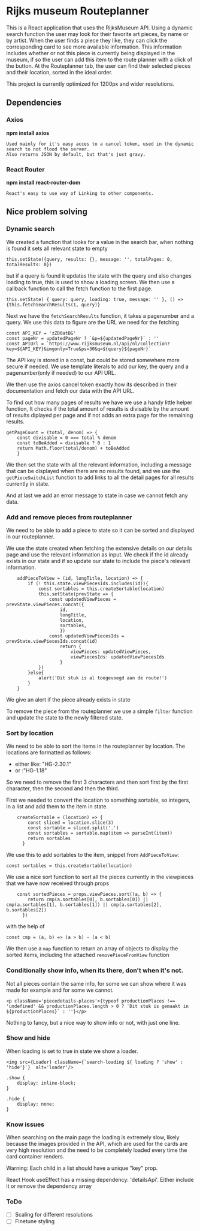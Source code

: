 # Rijks museum Routeplanner

This is a React application that uses the RijksMuseum API.
Using a dynamic search function the user may look for their favorite art pieces, by name or by artist.
When the user finds a piece they like, they can click the corresponding card to see more available information.
This information includes whether or not this piece is currently being displayed in the museum,
if so the user can add this item to the route planner with a click of the button.
At the Routeplanner tab, the user can find their selected pieces and their location, sorted in the ideal order.

This project is currently optimized for 1200px and wider resolutions.

## Dependencies

### Axios

**npm install axios**

    Used mainly for it's easy acces to a cancel token, used in the dynamic search to not flood the server.
    Also returns JSON by default, but that's just gravy.

### React Router

**npm install react-router-dom**

    React's easy to use way of Linking to other components.

## Nice problem solving

### Dynamic search

We created a function that looks for a value in the search bar, when nothing is found it sets all relevant state to empty

`this.setState({query, results: {}, message: '', totalPages: 0, totalResults: 0})`

but if a query is found it updates the state with the query and also changes loading to true, 
this is used to show a loading screen. We then use a callback function to call the fetch function to the first page.

`this.setState( { query: query, loading: true, message: '' }, () => {this.fetchSearchResults(1, query)}`

Next we have the `fetchSearchResults` function, it takes a pagenumber and a query.
We use this data to figure are the URL we need for the fetching 

``` 
const API_KEY = 'zZD0atBG'
const pageNr = updatedPageNr ? `&p=${updatedPageNr}` : ''
const APIUrl = `https://www.rijksmuseum.nl/api/nl/collection?key=${API_KEY}&imgonly=True&ps=30&q=${query}${pageNr}`
```
The API key is stored in a const, but could be stored somewhere more secure if needed.
We use template literals to add our key, the query and a pagenumber(only if needed) to our API URL. 

We then use the axios cancel token exactly how its described in their documentation and fetch our data with the API URL.

To find out how many pages of results we have we use a handy little helper function,
It checks if the total amount of results is divisable by the amount of results diplayed per page and if not adds an extra page
for the remaining results.

```
getPageCount = (total, denom) => {
    const divisable = 0 === total % denom
    const toBeAdded = divisable ? 0 : 1
    return Math.floor(total/denom) + toBeAdded
    }
```

We then set the state with all the relevant information, including a message that can be displayed when there are no results found,
and we use the `getPieceSwitchList` function to add links to all the detail pages for all results currently in state.

And at last we add an error message to state in case we cannot fetch any data.

### Add and remove pieces from routeplanner

We need to be able to add a piece to state so it can be sorted and displayed in our routeplanner.

We use the state created when fetching the extensive details on our details page and use the relevant information as input.
We check if the id already exists in our state and if so update our state to include the piece's relevant information.

```    
    addPieceToView = (id, longTitle, location) => {
        if (! this.state.viewPiecesIds.includes(id)){
            const sortables = this.createSortable(location)
            this.setState(prevState => {
                const updatedViewPieces = prevState.viewPieces.concat({
                    id,
                    longTitle,
                    location,
                    sortables,
                    })
                const updatedViewPiecesIds = prevState.viewPiecesIds.concat(id)
                    return {
                        viewPieces: updatedViewPieces,
                        viewPiecesIds: updatedViewPiecesIds
                    }
            })
        }else{
            alert('Dit stuk is al toegevoegd aan de route!')
        }
    }
```
We give an alert if the piece already exists in state

To remove the piece from the routeplanner we use a simple `filter` function and update the state to the newly filtered state.

### Sort by location

We need to be able to sort the items in the routeplanner by location.
The locations are formatted as follows:
- either like: "HG-2.30.1"
- or :"HG-1.18"

So we need to remove the first 3 characters and then sort first by the first character, then the second and then the third.

First we needed to convert the location to something sortable, so integers, in a list and add them to the item in state.

```
    createSortable = (location) => {
        const sliced = location.slice(3)
        const sortable = sliced.split('.')
        const sortables = sortable.map(item => parseInt(item))
        return sortables
      }
```

We use this to add sortables to the item, snippet from `AddPieceToView`:

`const sortables = this.createSortable(location)`

We use a nice sort function to sort all the pieces currently in the viewpieces that we have now received through props

```
    const sortedPieces = props.viewPieces.sort((a, b) => {
        return cmp(a.sortables[0], b.sortables[0]) || cmp(a.sortables[1], b.sortables[1]) || cmp(a.sortables[2], b.sortables[2])
      })
```

with the help of 

`const cmp = (a, b) => (a > b) - (a < b)`

We then use a `map` function to return an array of objects to display the sorted items, including the attached `removePieceFromView` function

### Conditionally show info, when its there, don't when it's not.

Not all pieces contain the same info, for some we can show where it was made for example and for some we cannot.

```<p className='piecedetails-places'>{typeof productionPlaces !== 'undefined' && productionPlaces.length > 0 ? `Dit stuk is gemaakt in ${productionPlaces}` : ''}</p>```

Nothing to fancy, but a nice way to show info or not, with just one line.

### Show and hide

When loading is set to true in state we show a loader.

```
<img src={Loader} className={`search-loading ${ loading ? 'show' : 'hide'}`}  alt='loader'/>

.show {
    display: inline-block;
}

.hide {
    display: none;
}

```

### Know issues

When searching on the main page the loading is extremely slow, likely because the images provided in the API,
which are used for the cards are very high resolution and the need to be completely loaded every time the card container renders.

Warning: Each child in a list should have a unique "key" prop.

React Hook useEffect has a missing dependency: 'detailsApi'. Either include it or remove the dependency array

### ToDo

- [ ] Scaling for different resolutions
- [ ] Finetune styling